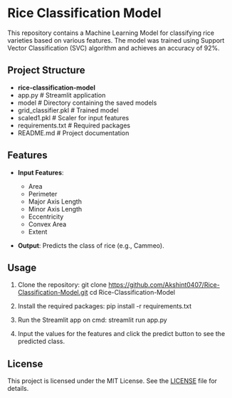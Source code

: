 # Rice Classification Model

This repository contains a Machine Learning Model for classifying rice varieties based on various features. The model was trained using Support Vector Classification (SVC) algorithm and achieves an accuracy of 92%.

## Project Structure
- **rice-classification-model**
 - app.py                # Streamlit application
 - model                 # Directory containing the saved models
 - grid_classifier.pkl  # Trained model
 - scaled1.pkl          # Scaler for input features
 - requirements.txt      # Required packages
 - README.md             # Project documentation


## Features

- **Input Features**: 
  - Area
  - Perimeter
  - Major Axis Length
  - Minor Axis Length
  - Eccentricity
  - Convex Area
  - Extent

- **Output**: Predicts the class of rice (e.g., Cammeo).

## Usage

1. Clone the repository:
git clone https://github.com/Akshint0407/Rice-Classification-Model.git
cd Rice-Classification-Model


2. Install the required packages:
pip install -r requirements.txt

3. Run the Streamlit app on cmd:
streamlit run app.py


4. Input the values for the features and click the predict button to see the predicted class.

## License

This project is licensed under the MIT License. See the [LICENSE](LICENSE) file for details.
